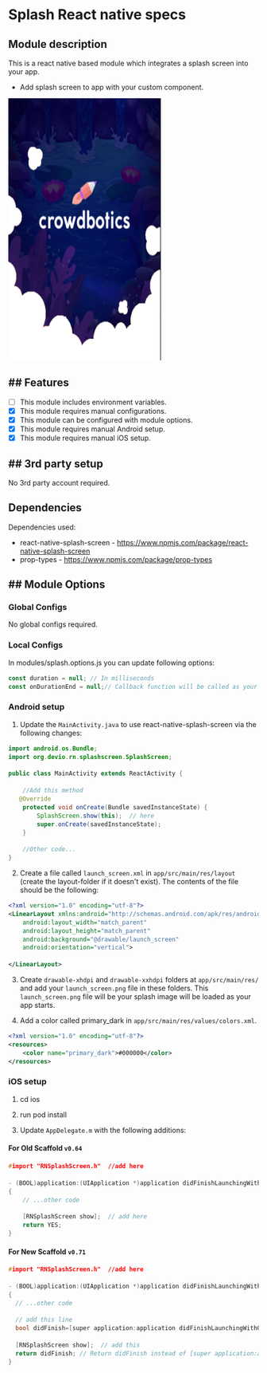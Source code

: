 # Splash React native specs

## Module description

This is a react native based module which integrates a splash screen into your app.

- Add splash screen to app with your custom component.

![image](preview.png)

## ## Features

 - [ ] This module includes environment variables.
 - [x] This module requires manual configurations.
 - [x] This module can be configured with module options.
 - [x] This module requires manual Android setup.
 - [x] This module requires manual iOS setup.

## ## 3rd party setup

No 3rd party account required.

## Dependencies

Dependencies used:
- react-native-splash-screen - https://www.npmjs.com/package/react-native-splash-screen
- prop-types - https://www.npmjs.com/package/prop-types
## ## Module Options

### Global Configs

No global configs required.

### Local Configs

In modules/splash.options.js you can update following options:

```js
const duration = null; // In milliseconds
const onDurationEnd = null;// Callback function will be called as your duration ends and splash screen disappears.
```

### Android setup

1. Update the `MainActivity.java` to use react-native-splash-screen via the following changes:

```java
import android.os.Bundle; 
import org.devio.rn.splashscreen.SplashScreen;

public class MainActivity extends ReactActivity {

    //Add this method
   @Override
    protected void onCreate(Bundle savedInstanceState) {
        SplashScreen.show(this);  // here
        super.onCreate(savedInstanceState);
    }

    //Other code...
}
```

2. Create a file called `launch_screen.xml` in `app/src/main/res/layout` (create the layout-folder if it doesn't exist). The contents of the file should be the following:

```xml
<?xml version="1.0" encoding="utf-8"?>
<LinearLayout xmlns:android="http://schemas.android.com/apk/res/android"
    android:layout_width="match_parent"
    android:layout_height="match_parent"
    android:background="@drawable/launch_screen"
    android:orientation="vertical">

</LinearLayout>
```

3. Create `drawable-xhdpi` and `drawable-xxhdpi` folders at `app/src/main/res/` and add your `launch_screen.png` file in these folders. This `launch_screen.png` file will be your splash image will be loaded as your app starts.


4. Add a color called primary_dark in `app/src/main/res/values/colors.xml`.

```xml
<?xml version="1.0" encoding="utf-8"?>
<resources>
    <color name="primary_dark">#000000</color>
</resources>
```



### iOS setup

1. cd ios

2. run pod install

3. Update `AppDelegate.m` with the following additions:

#### For Old Scaffold `v0.64`

```c
#import "RNSplashScreen.h"  //add here

- (BOOL)application:(UIApplication *)application didFinishLaunchingWithOptions:(NSDictionary *)launchOptions
{
    // ...other code

    [RNSplashScreen show];  // add here
    return YES;
}
```

#### For New Scaffold `v0.71`

```c
#import "RNSplashScreen.h"  //add here

- (BOOL)application:(UIApplication *)application didFinishLaunchingWithOptions:(NSDictionary *)launchOptions
{
  // ...other code

  // add this line
  bool didFinish=[super application:application didFinishLaunchingWithOptions:launchOptions];

  [RNSplashScreen show];  // add this
  return didFinish; // Return didFinish instead of [super application:application didFinishLaunchingWithOptions:launchOptions];
}
```
